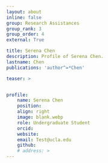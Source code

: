 ```yaml
---
layout: about
inline: false
group: Research Assistances
group_rank: 3
group_order: 4
external: True

title: Serena Chen
description: Profile of Serena Chen.
lastname: Chen
publications: 'author^=*Chen'

teaser: >


profile:
    name: Serena Chen
    position:
    align: right
    image: blank.webp
    role: Undergraduate Student
    orcid: 
    website: 
    email: Test@ucla.edu
    github: 
    # address: >
---
```


